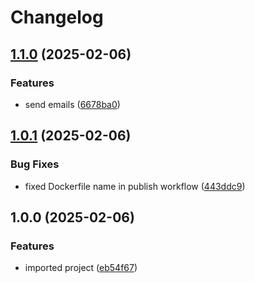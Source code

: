 # Changelog

## [1.1.0](https://github.com/samdouble/fikasio-usernews/compare/v1.0.1...v1.1.0) (2025-02-06)


### Features

* send emails ([6678ba0](https://github.com/samdouble/fikasio-usernews/commit/6678ba03f083876651240cb97763a2a67893afc5))

## [1.0.1](https://github.com/samdouble/fikasio-usernews/compare/v1.0.0...v1.0.1) (2025-02-06)


### Bug Fixes

* fixed Dockerfile name in publish workflow ([443ddc9](https://github.com/samdouble/fikasio-usernews/commit/443ddc9380f31074b8c2e4e3cfcc91ea7c7a082a))

## 1.0.0 (2025-02-06)


### Features

* imported project ([eb54f67](https://github.com/samdouble/fikasio-usernews/commit/eb54f673c5775d9573467c8b1640fa9bcf02f22e))
